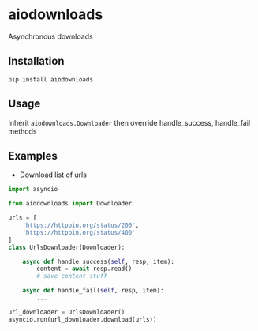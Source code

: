 # aiodownloads

Asynchronous downloads

## Installation

```
pip install aiodownloads
```

## Usage

Inherit `aiodownloads.Downloader` then override handle_success, handle_fail methods

## Examples

- Download list of urls

```python
import asyncio

from aiodownloads import Downloader

urls = [
    'https://httpbin.org/status/200',
    'https://httpbin.org/status/400'
]
class UrlsDownloader(Downloader):

    async def handle_success(self, resp, item):
        content = await resp.read()
        # save content stuff

    async def handle_fail(self, resp, item):
        ...

url_downloader = UrlsDownloader()
asyncio.run(url_downloader.download(urls))
```

